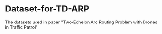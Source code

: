 # Dataset-for-TD-ARP
The datasets used in paper "Two-Echelon Arc Routing Problem with Drones in Traffic Patrol"
